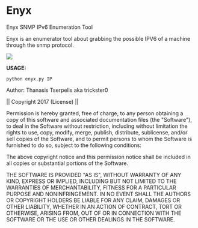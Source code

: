 # Enyx
Enyx SNMP IPv6 Enumeration Tool

Enyx is an enumerator tool about grabbing the possible IPV6 of a machine through the snmp protocol.

<IMG SRC="https://raw.githubusercontent.com/trickster0/Enyx/master/enyx.png"/>

<strong>USAGE:</strong>
<p>
<pre><code>python enyx.py IP
</code></pre>


Author: Thanasis Tserpelis aka trickster0

|| Copyright 2017 (License) ||

Permission is hereby granted, free of charge, to any person obtaining a copy of this software and associated documentation files (the "Software"), to deal in the Software without restriction, including without limitation the rights to use, copy, modify, merge, publish, distribute, sublicense, and/or sell copies of the Software, and to permit persons to whom the Software is furnished to do so, subject to the following conditions:

The above copyright notice and this permission notice shall be included in all copies or substantial portions of the Software.

THE SOFTWARE IS PROVIDED "AS IS", WITHOUT WARRANTY OF ANY KIND, EXPRESS OR IMPLIED, INCLUDING BUT NOT LIMITED TO THE WARRANTIES OF MERCHANTABILITY, FITNESS FOR A PARTICULAR PURPOSE AND NONINFRINGEMENT. IN NO EVENT SHALL THE AUTHORS OR COPYRIGHT HOLDERS BE LIABLE FOR ANY CLAIM, DAMAGES OR OTHER LIABILITY, WHETHER IN AN ACTION OF CONTRACT, TORT OR OTHERWISE, ARISING FROM, OUT OF OR IN CONNECTION WITH THE SOFTWARE OR THE USE OR OTHER DEALINGS IN THE SOFTWARE.
